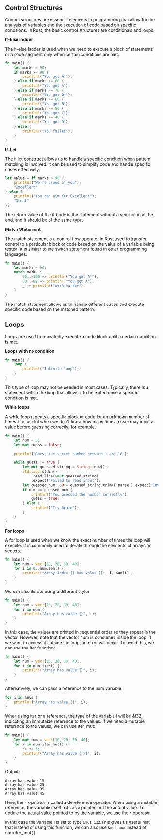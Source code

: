 ## Control Structures

Control structures are essential elements in programming that allow for the analysis of variables and the execution of code based on specific conditions. In Rust, the basic control structures are conditionals and loops.

**If-Else ladder**

The if-else ladder is used when we need to execute a block of statements or a code segment only when certain conditions are met.

```rust
fn main() {
    let marks = 90;
    if marks >= 90 {
        println!("You got A*");
    } else if marks >= 80 {
        println!("You got A");
    } else if marks >= 70 {
        println!("You got B+");
    } else if marks >= 60 {
        println!("You got B");
    } else if marks >= 50 {
        println!("You got C");
    } else if marks >= 40 {
        println!("You got D");
    } else {
        println!("You failed");
    }
}
```

**If-Let**

The if let construct allows us to handle a specific condition when pattern matching is involved. It can be used to simplify code and handle specific cases effectively.

```rust
let value = if marks > 90 {
    println!("We're proud of you");
    "Excellent"
} else {
    println!("You can aim for Excellent");
    "Great"
};
```

The return value of the if body is the statement without a semicolon at the end, and it should be of the same type.

**Match Statement**

The match statement is a control flow operator in Rust used to transfer control to a particular block of code based on the value of a variable being tested. It is similar to the switch statement found in other programming languages.

```rust
fn main() {
    let marks = 90;
    match marks {
        90..=100 => println!("You got A*"),
        80..=89 => println!("You got A"),
        _ => println!("Work harder"),
    }
}
```

The match statement allows us to handle different cases and execute specific code based on the matched pattern.

## Loops

Loops are used to repeatedly execute a code block until a certain condition is met.

**Loops with no condition**

```rust
fn main() {
    loop {
        println!("Infinite loop");
    }
}
```

This type of loop may not be needed in most cases. Typically, there is a statement within the loop that allows it to be exited once a specific condition is met.

**While loops**

A while loop repeats a specific block of code for an unknown number of times. It is useful when we don't know how many times a user may input a value before guessing correctly, for example.

```rust
fn main() {
    let num = 5;
    let mut guess = false;

    println!("Guess the secret number between 1 and 10");

    while guess != true {
        let mut guessed_string = String::new();
        std::io::stdin()
            .read_line(&mut guessed_string)
            .expect("Failed to read input");
        let guessed_num: u8 = guessed_string.trim().parse().expect("Invalid input");
        if num == guessed_num {
            println!("You guessed the number correctly");
            guess = true;
        } else {
            println!("Try Again");
        }
    }
}
```

**For loops**

A for loop is used when we know the exact number of times the loop will execute. It is commonly used to iterate through the elements of arrays or vectors.

```rust
fn main() {
    let num = vec![10, 20, 30, 40];
    for i in 0..num.len() {
        println!("Array index {} has value {}", i, num[i]);
    }
}
```

We can also iterate using a different style:

```rust
fn main() {
    let num = vec![10, 20, 30, 40];
    for i in num {
        println!("Array has value {}", i);
    }
}
```

In this case, the values are printed in sequential order as they appear in the vector. However, note that the vector num is consumed inside the loop. If we want to access it outside the loop, an error will occur. To avoid this, we can use the iter function:

```rust
fn main() {
    let num = vec![10, 20, 30, 40];
    for i in num.iter() {
        println!("Array has value {}", i);
    }
}
```

Alternatively, we can pass a reference to the num variable:

```rust
for i in &num {
    println!("Array has value {}", i);
}
```

When using iter or a reference, the type of the variable i will be &i32, indicating an immutable reference to the values. If we need a mutable reference to the values, we can use iter_mut:

```rust
fn main() {
    let mut num = vec![10, 20, 30, 40];
    for i in num.iter_mut() {
        *i += 5;
        println!("Array has value {:?}", i);
    }
}
```

Output:

    Array has value 15
    Array has value 25
    Array has value 35
    Array has value 45

Here, the `*` operator is called a dereference operator. When using a mutable reference, the variable itself acts as a pointer, not the actual value. To update the actual value pointed to by the variable, we use the `*` operator.

In this case the variable i is set to type `&mut i32`.This gives us useful hint that instead of using this function, we can also use `&mut num` instead of num.iter_mut(.)

